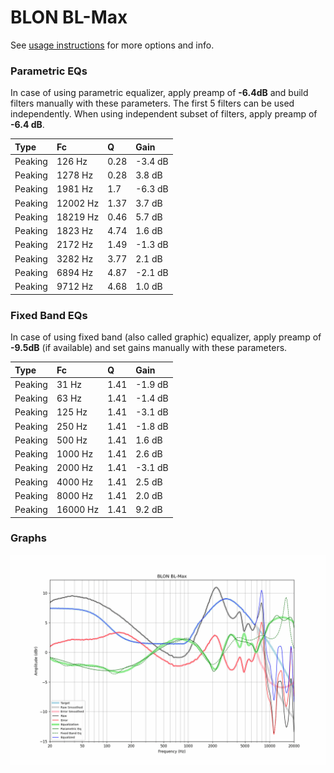 # BLON BL-Max
See [usage instructions](https://github.com/jaakkopasanen/AutoEq#usage) for more options and info.

### Parametric EQs
In case of using parametric equalizer, apply preamp of **-6.4dB** and build filters manually
with these parameters. The first 5 filters can be used independently.
When using independent subset of filters, apply preamp of **-6.4 dB**.

| Type    | Fc       |    Q | Gain    |
|:--------|:---------|:-----|:--------|
| Peaking | 126 Hz   | 0.28 | -3.4 dB |
| Peaking | 1278 Hz  | 0.28 | 3.8 dB  |
| Peaking | 1981 Hz  | 1.7  | -6.3 dB |
| Peaking | 12002 Hz | 1.37 | 3.7 dB  |
| Peaking | 18219 Hz | 0.46 | 5.7 dB  |
| Peaking | 1823 Hz  | 4.74 | 1.6 dB  |
| Peaking | 2172 Hz  | 1.49 | -1.3 dB |
| Peaking | 3282 Hz  | 3.77 | 2.1 dB  |
| Peaking | 6894 Hz  | 4.87 | -2.1 dB |
| Peaking | 9712 Hz  | 4.68 | 1.0 dB  |

### Fixed Band EQs
In case of using fixed band (also called graphic) equalizer, apply preamp of **-9.5dB**
(if available) and set gains manually with these parameters.

| Type    | Fc       |    Q | Gain    |
|:--------|:---------|:-----|:--------|
| Peaking | 31 Hz    | 1.41 | -1.9 dB |
| Peaking | 63 Hz    | 1.41 | -1.4 dB |
| Peaking | 125 Hz   | 1.41 | -3.1 dB |
| Peaking | 250 Hz   | 1.41 | -1.8 dB |
| Peaking | 500 Hz   | 1.41 | 1.6 dB  |
| Peaking | 1000 Hz  | 1.41 | 2.6 dB  |
| Peaking | 2000 Hz  | 1.41 | -3.1 dB |
| Peaking | 4000 Hz  | 1.41 | 2.5 dB  |
| Peaking | 8000 Hz  | 1.41 | 2.0 dB  |
| Peaking | 16000 Hz | 1.41 | 9.2 dB  |

### Graphs
![](./BLON%20BL-Max.png)